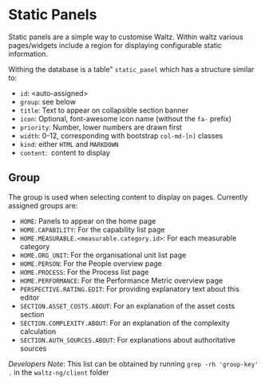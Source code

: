 # Static Panels

Static panels are a simple way to customise Waltz.  Within waltz various pages/widgets 
include a region for displaying configurable static information.  

Withing the database is a table" ```static_panel``` which has a structure
similar to:

- ```id```:  \<auto-assigned\>
- ```group```: see below
- ```title```: Text to appear on collapsible section banner
- ```icon```: Optional, font-awesome icon name (without the ```fa-``` prefix)
- ```priority```:  Number, lower numbers are drawn first
- ```width```:  0-12, corresponding with bootstrap ```col-md-[n]``` classes
- ```kind```:   either ```HTML``` and ```MARKDOWN```
- ```content```:  content to display


## Group

The group is used when selecting content to display on pages.
Currently assigned groups are:

- ```HOME```: Panels to appear on the home page
- ```HOME.CAPABILITY```: For the capability list page
- ```HOME.MEASURABLE.<measurable.category.id>```: For each measurable category
- ```HOME.ORG_UNIT```: For the organisational unit list page
- ```HOME.PERSON```: For the People overview page
- ```HOME.PROCESS```: For the Process list page
- ```HOME.PERFORMANCE```: For the Performance Metric overview page
- ```PERSPECTIVE.RATING.EDIT```: For providing explanatory text about this editor
- ```SECTION.ASSET_COSTS.ABOUT```: For an explanation of the asset costs section
- ```SECTION.COMPLEXITY.ABOUT```: For an explanation of the complexity calculation
- ```SECTION.AUTH_SOURCES.ABOUT```: For explanations about authoritative sources


_Developers Note_: This list can be obtained by running `grep -rh 'group-key' .` in the `waltz-ng/client` folder